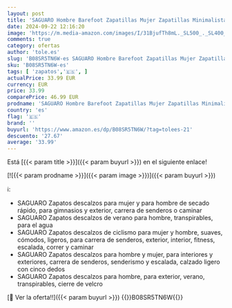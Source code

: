 ```yaml
---
layout: post
title: 'SAGUARO Hombre Barefoot Zapatillas Mujer Zapatillas Minimalista Transpirable Zapatillas de Trail Running  Vitality III- Zapatos Barefoot Stil: A Negro Gr.45'
date: 2024-09-22 12:16:20
image: 'https://m.media-amazon.com/images/I/31BjufTh8mL._SL500_._SL400_.jpg'
comments: true
category: ofertas
author: 'tole.es'
slug: 'B08SR5TN6W-es SAGUARO Hombre Barefoot Zapatillas Mujer Zapatillas...'
sku: 'B08SR5TN6W-es'
tags: [ 'zapatos','🇪🇸', ]
actualPrice: 33.99 EUR
currency: EUR
price: 33.99
comparePrice: 46.99 EUR
prodname: 'SAGUARO Hombre Barefoot Zapatillas Mujer Zapatillas Minimalista Transpirable Zapatillas de Trail Running  Vitality III- Zapatos Barefoot Stil: A Negro Gr.45'
country: 'es'
flag: '🇪🇸'
brand: ''
buyurl: 'https://www.amazon.es/dp/B08SR5TN6W/?tag=tolees-21'
descuento: '27.67'
average: '33.99'
---
```


Está [{{< param title >}}]({{< param buyurl >}}) en el siguiente enlace!

[![{{< param prodname >}}]({{< param image >}})]({{< param buyurl >}})

ℹ️:

- SAGUARO Zapatos descalzos para mujer y para hombre de secado rápido, para gimnasios y exterior, carrera de senderos o caminar
- SAGUARO Zapatos descalzos de verano para hombre, transpirables, para el agua
- SAGUARO Zapatos descalzos de ciclismo para mujer y hombre, suaves, cómodos, ligeros, para carrera de senderos, exterior, interior, fitness, escalada, correr y caminar
- SAGUARO Zapatos descalzos para hombre y mujer, para interiores y exteriores, carrera de senderos, senderismo y escalada, calzado ligero con cinco dedos
- SAGUARO Zapatos descalzos para hombre, para exterior, verano, transpirables, cierre de velcro

[🛒 Ver la oferta!!]({{< param buyurl >}})
{{<world>}}B08SR5TN6W{{</world>}}
